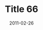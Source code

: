 ---
layout: posts
title: "Title 66"
img: "https://image.tmdb.org/t/p/w185/kPRb1mbVHGop0egQ7153y0lhzGL.jpg"
date: 2011-02-26
genre: "Comedy"
categories: Movies
tags: bollywood, shah ruch khan
published: true 
---